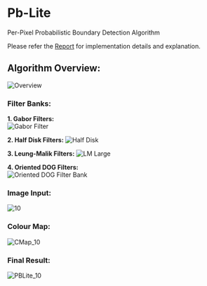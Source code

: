 # Pb-Lite
Per-Pixel Probabilistic Boundary Detection Algorithm

Please refer the [Report](Report.pdf) for implementation details and explanation.

## Algorithm Overview:

![Overview](https://github.com/miheer-diwan/Pb-Lite/assets/79761017/d5150b4c-a428-4653-8820-680243a94185)

### Filter Banks:
**1. Gabor Filters:**   
![Gabor Filter](https://github.com/miheer-diwan/Pb-Lite/assets/79761017/2cd63f0b-13c5-4c00-affb-983860b20a57)

   
**2. Half Disk Filters:** 
![Half Disk](https://github.com/miheer-diwan/Pb-Lite/assets/79761017/d7f08f35-bded-4091-a886-14e9ddcf123b)

**3. Leung-Malik Filters:**
![LM Large](https://github.com/miheer-diwan/Pb-Lite/assets/79761017/97aea9a6-339f-4840-b0b6-41d17b113f25)


   
**4. Oriented DOG Filters:**   
![Oriented DOG Filter Bank](https://github.com/miheer-diwan/Pb-Lite/assets/79761017/454d9790-7ed7-48dc-b2a2-a16d886fd4e6)


### Image Input:

![10](https://github.com/miheer-diwan/Pb-Lite/assets/79761017/a770967f-cf60-4f40-9e7f-50ea5eb5dd51)

### Colour Map:

![CMap_10](https://github.com/miheer-diwan/Pb-Lite/assets/79761017/4b3fb6f8-a08f-49cf-bfce-238974e12b45)

### Final Result:


![PBLite_10](https://github.com/miheer-diwan/Pb-Lite/assets/79761017/5b24d425-c2c4-4845-a460-3cafd8dc289a)





